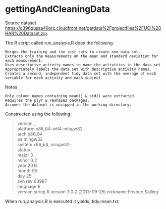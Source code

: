 gettingAndCleaningData
======================

Source dataset https://d396qusza40orc.cloudfront.net/getdata%2Fprojectfiles%2FUCI%20HAR%20Dataset.zip.

 The R script called run_analysis.R does the following. 

    Merges the training and the test sets to create one data set.
    Extracts only the measurements on the mean and standard deviation for each measurement. 
    Uses descriptive activity names to name the activities in the data set
    Appropriately labels the data set with descriptive activity names. 
    Creates a second, independent tidy data set with the average of each variable for each activity and each subject. 

Notes

    Only column names containing mean() & std() were extracted.
    Requires the plyr & reshape2 packages.
    Assumes the dataset is unzipped in the working directory.

Constructed using the following

> version
               _                           
platform       x86_64-w64-mingw32          
arch           x86_64                      
os             mingw32                     
system         x86_64, mingw32             
status                                     
major          3                           
minor          0.2                         
year           2013                        
month          09                          
day            25                          
svn rev        63987                       
language       R                           
version.string R version 3.0.2 (2013-09-25)
nickname       Frisbee Sailing 


When run_analysis.R is executed it yields, tidy.mean.txt.
